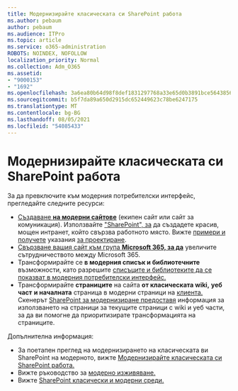 ```yaml
---
title: Модернизирайте класическата си SharePoint работа
ms.author: pebaum
author: pebaum
ms.audience: ITPro
ms.topic: article
ms.service: o365-administration
ROBOTS: NOINDEX, NOFOLLOW
localization_priority: Normal
ms.collection: Adm_O365
ms.assetid:
- "9000153"
- "1692"
ms.openlocfilehash: 3a6ea80b64d98f8def1831297768a33e65d0b3891bce564385631ad01a5a2602
ms.sourcegitcommit: b5f7da89a650d2915dc652449623c78be6247175
ms.translationtype: MT
ms.contentlocale: bg-BG
ms.lasthandoff: 08/05/2021
ms.locfileid: "54085433"
---
```

# <a name="modernize-your-classic-sharepoint-experience"></a>Модернизирайте класическата си SharePoint работа

За да превключите към модерния потребителски интерфейс, прегледайте следните ресурси:

- [Създаване **на модерни сайтове**](https://support.office.com/article/create-a-team-site-in-sharepoint-ef10c1e7-15f3-42a3-98aa-b5972711777d) (екипен сайт или сайт за комуникация). Използвайте ["SharePoint", за](https://lookbook.microsoft.com/assets/SharePoint_lookbook_2019.pdf) да създадете красив, мощен интранет, който свързва работното място. Вижте [примери и получете](https://lookbook.microsoft.com/) указания [за проектиране](https://spdesign.azurewebsites.net/).
- [Свързване вашия сайт към група **Microsoft 365, за да**](https://docs.microsoft.com/sharepoint/dev/transform/modernize-connect-to-office365-group) увеличите сътрудничеството между Microsoft 365.
- Трансформирайте се **в модерния списък и библиотечните** възможности, като разрешите [списъците и библиотеките да се показват в модерния потребителски интерфейс.](https://docs.microsoft.com/sharepoint/dev/transform/modernize-userinterface-lists-and-libraries)
- Трансформирайте **страниците** на сайта **от класическата wiki,** **уеб част** **и началната** страница в модерни страници на [клиента.](https://docs.microsoft.com/sharepoint/dev/transform/modernize-userinterface-site-pages) Скенерът [SharePoint за модернизиране предоставя](https://docs.microsoft.com/sharepoint/dev/transform/modernize-scanner) информация за използването на страници за текущите страници с wiki и уеб части, за да ви помогне да приоритизирате трансформацията на страниците.

Допълнителна информация:

- За поетапен преглед на модернизирането на класическата ви SharePoint на модерното, вижте [Модернизирайте класическата си SharePoint работа.](https://docs.microsoft.com/sharepoint/dev/transform/modernize-classic-sites)
- Вижте ръководство за [модерно изживяване.](https://docs.microsoft.com/sharepoint/guide-to-sharepoint-modern-experience)
- Вижте [SharePoint класически и модерни среди.](https://support.office.com/article/sharepoint-classic-and-modern-experiences-5725c103-505d-4a6e-9350-300d3ec7d73f)
